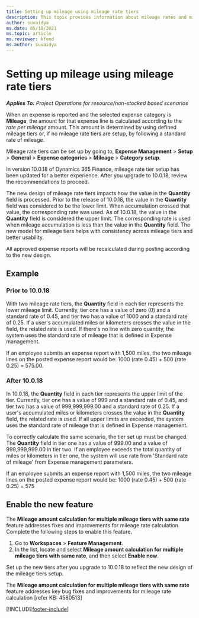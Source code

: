 ```yaml
---
title: Setting up mileage using mileage rate tiers
description: This topic provides information about mileage rates and mileage rate tiers.
author: suvaidya
ms.date: 05/18/2021
ms.topic: article
ms.reviewer: kfend 
ms.author: suvaidya
---
```


# Setting up mileage using mileage rate tiers

_**Applies To:** Project Operations for resource/non-stocked based scenarios_

When an expense is reported and the selected expense category is **Mileage**, the amount for that expense line is calculated according to the *rate per mileage* amount. This amount is determined by using defined mileage tiers or, if no mileage rate tiers are setup, by following a standard rate of mileage. 

Mileage rate tiers can be set up by going to, **Expense Management** > **Setup** > **General** > **Expense categories** > **Mileage** > **Category setup**.

In version 10.0.18 of Dynamics 365 Finance, mileage rate tier setup has been updated for a better experience. After you upgrade to 10.0.18, review the recommendations to proceed.

The new design of mileage rate tiers impacts how the value in the **Quantity** field is processed. Prior to the release of 10.0.18, the value in the **Quantity** field was considered to be the lower limit. When accumulation crossed that value, the corresponding rate was used.  As of 10.0.18, the value in the **Quantity** field is considered the upper limit. The corresponding rate is used when mileage accumulation is less than the value in the **Quantity** field.  The new model for mileage tiers helps with consistency across mileage tiers and better usability.   

All approved expense reports will be recalculated during posting according to the new design.

## Example
 
### Prior to 10.0.18
With two mileage rate tiers, the **Quantity** field in each tier represents the lower mileage limit. Currently, tier one has a value of zero (0) and a standard rate of 0.45, and tier two has a value of 1000 and a standard rate of 0.25. If a user's accumulated miles or kilometers crosses the value in the field, the related rate is used. If there's no line with zero quantity, the system uses the standard rate of mileage that is defined in Expense management. 
 
If an employee submits an expense report with 1,500 miles, the two mileage lines on the posted expense report would be: 1000 (rate 0.45) +  500 (rate 0.25) = 575.00.

### After 10.0.18
In 10.0.18, the **Quantity** field in each tier represents the upper limit of the tier. Currently, tier one has a value of 999 and a standard rate of 0.45, and tier two has a value of 999,999,999.00 and a standard rate of 0.25. If a user's accumulated miles or kilometers crosses the value in the **Quantity** field, the related rate is used. If all upper limits are exceeded, the system uses the standard rate of mileage that is defined in Expense management. 
 
To correctly calculate the same scenario, the tier set up must be changed. The **Quantity** field in tier one has a value of 999.00 and a value of 999,999,999.00 in tier two. If an employee exceeds the total quantity of miles or kilometers in tier one, the system will use rate from 'Standard rate of mileage' from Expense management parameters. 
  
If an employee submits an expense report with 1,500 miles, the two mileage lines on the posted expense report would be: 1000 (rate 0.45) +  500 (rate 0.25) = 575

## Enable the new feature

The **Mileage amount calculation for multiple mileage tiers with same rate** feature addresses fixes and improvements for mileage rate calculation. Complete the following steps to enable this feature.

1. Go to **Workspaces** > **Feature Management**. 
2. In the list, locate and select **Mileage amount calculation for multiple mileage tiers with same rate**, and then select **Enable now**.

Set up the new tiers after you upgrade to 10.0.18 to reflect the new design of the mileage tiers setup. 

The **Mileage amount calculation for multiple mileage tiers with same rate** feature addresses key bug fixes and improvements for mileage rate calculation [refer KB: 4580513]



[!INCLUDE[footer-include](../includes/footer-banner.md)]
